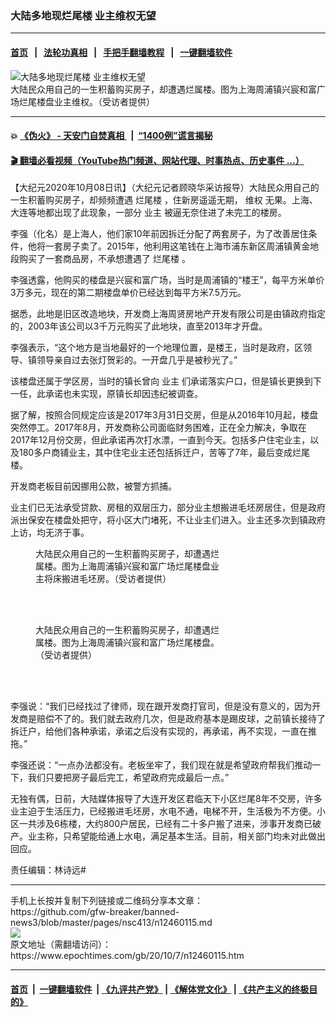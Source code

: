### 大陆多地现烂尾楼 业主维权无望
------------------------

#### [首页](https://github.com/gfw-breaker/banned-news3/blob/master/README.md) &nbsp;&nbsp;|&nbsp;&nbsp; [法轮功真相](https://github.com/begood0513/basic/blob/master/README.md)  &nbsp;&nbsp;|&nbsp;&nbsp; [手把手翻墙教程](https://github.com/gfw-breaker/guides/wiki)  &nbsp;&nbsp;|&nbsp;&nbsp; [一键翻墙软件](https://github.com/gfw-breaker/nogfw/blob/master/README.md)  



<div><img alt="大陆多地现烂尾楼 业主维权无望" class="attachment-djy_600_400 size-djy_600_400 wp-post-image" src="https://i.epochtimes.com/assets/uploads/2020/10/IMG_3920-600x400.jpg"/>
<div class="caption">
 大陆民众用自己的一生积蓄购买房子，却遭遇烂属楼。图为上海周浦镇兴宸和富广场烂尾楼盘业主维权。（受访者提供）
</div></div><hr/>

#### 💥 [《伪火》 - 天安门自焚真相 ](http://158.247.195.190:10000/videos/blog/weihuo.html)&nbsp; |&nbsp; [“1400例”谎言揭秘  ](http://158.247.195.190:10000/videos/blog/jiexi1400.html)

#### [ 🎬  翻墙必看视频（YouTube热门频道、网站代理、时事热点、历史事件 ...）](https://github.com/gfw-breaker/links/blob/master/banned.md)

<div><p>
 【大纪元2020年10月08日讯】（大纪元记者顾晓华采访报导）大陆民众用自己的一生积蓄购买房子，却频频遭遇
 <ok href="https://www.epochtimes.com/gb/tag/%E7%83%82%E5%B0%BE%E6%A5%BC.html">
  烂尾楼
 </ok>
 ，住新房遥遥无期，
 <ok href="https://www.epochtimes.com/gb/tag/%E7%BB%B4%E6%9D%83.html">
  维权
 </ok>
 无果。上海、大连等地都出现了此现象，一部分
 <ok href="https://www.epochtimes.com/gb/tag/%E4%B8%9A%E4%B8%BB.html">
  业主
 </ok>
 被逼无奈住进了未完工的楼房。
</p>
<p>
 李强（化名）是上海人，他们家10年前因拆迁分配了两套房子，为了改善居住条件，他将一套房子卖了。2015年，他利用这笔钱在上海市浦东新区周浦镇黄金地段购买了一套商品房，不承想遭遇了
 <ok href="https://www.epochtimes.com/gb/tag/%E7%83%82%E5%B0%BE%E6%A5%BC.html">
  烂尾楼
 </ok>
 。
</p>
<p>
 李强透露，他购买的楼盘是兴宸和富广场，当时是周浦镇的“楼王”，每平方米单价3万多元，现在的第二期楼盘单价已经达到每平方米7.5万元。
</p>
<p>
 据悉，此地是旧区改造地块，开发商上海周贤房地产开发有限公司是由镇政府指定的，2003年该公司以3千万元购买了此地块，直至2013年才开盘。
</p>
<p>
 李强表示，“这个地方是当地最好的一个地理位置，是楼王，当时是政府，区领导、镇领导亲自过去张灯贺彩的。一开盘几乎是被秒光了。”
</p>
<p>
 该楼盘还属于学区房，当时的镇长曾向
 <ok href="https://www.epochtimes.com/gb/tag/%E4%B8%9A%E4%B8%BB.html">
  业主
 </ok>
 们承诺落实户口，但是镇长更换到下一任，此承诺也未实现，原镇长却因违纪被调查。
</p>
<p>
 据了解，按照合同规定应该是2017年3月31日交房，但是从2016年10月起，楼盘突然停工。2017年8月，开发商称公司面临财务困难，正在全力解决，争取在2017年12月份交房，但此承诺再次打水漂，一直到今天。包括多户住宅业主，以及180多户商铺业主，其中住宅业主还包括拆迁户，苦等了7年，最后变成烂尾楼。
</p>
<p>
 开发商老板目前因挪用公款，被警方抓捕。
</p>
<p>
 业主们已无法承受贷款、房租的双层压力，部分业主想搬进毛坯房居住，但是政府派出保安在楼盘处把守，将小区大门堵死，不让业主们进入。业主还多次到镇政府上访，均无济于事。
</p>
<figure class="wp-caption aligncenter" id="attachment_12460137" style="width: 300px">
 <ok href="https://i.epochtimes.com/assets/uploads/2020/10/IMG_3921.jpg">
  <img alt="" class="wp-image-12460137" src="https://i.epochtimes.com/assets/uploads/2020/10/IMG_3921-450x974.jpg"/>
 </ok>
 <br/><figcaption class="wp-caption-text">
  大陆民众用自己的一生积蓄购买房子，却遭遇烂属楼。图为上海周浦镇兴宸和富广场烂尾楼盘业主将床搬进毛坯房。（受访者提供）
 </figcaption><br/>
</figure><br/>
<figure class="wp-caption aligncenter" id="attachment_12460138" style="width: 302px">
 <ok href="https://i.epochtimes.com/assets/uploads/2020/10/IMG_3922.jpg">
  <img alt="" class="wp-image-12460138" src="https://i.epochtimes.com/assets/uploads/2020/10/IMG_3922-450x600.jpg"/>
 </ok>
 <br/><figcaption class="wp-caption-text">
  大陆民众用自己的一生积蓄购买房子，却遭遇烂属楼。图为上海周浦镇兴宸和富广场烂尾楼盘。（受访者提供）
 </figcaption><br/>
</figure><br/>
<p>
 李强说：“我们已经找过了律师，现在跟开发商打官司，但是没有意义的，因为开发商是赔偿不了的。我们就去政府几次，但是政府基本是踢皮球，之前镇长接待了拆迁户，给他们各种承诺，承诺之后没有实现的，再承诺，再不实现，一直在推拖。”
</p>
<p>
 李强还说：“一点办法都没有。老板坐牢了，我们现在就是希望政府帮我们推动一下，我们只要把房子最后完工，希望政府完成最后一点。”
</p>
<p>
 无独有偶，日前，大陆媒体报导了大连开发区君临天下小区烂尾8年不交房，许多业主迫于生活压力，已经搬进毛坯房，水电不通，电梯不开，生活极为不方便。小区一共涉及6栋楼，大约800户居民，已经有二十多户搬了进来，涉事开发商已破产。业主称，只希望能给通上水电，满足基本生活。目前，相关部门均未对此做出回应。
</p>
<p>
 责任编辑：林诗远#
</p>
</div>
<hr/>
手机上长按并复制下列链接或二维码分享本文章：<br/>
https://github.com/gfw-breaker/banned-news3/blob/master/pages/nsc413/n12460115.md <br/>
<a href='https://github.com/gfw-breaker/banned-news3/blob/master/pages/nsc413/n12460115.md'><img src='https://github.com/gfw-breaker/banned-news3/blob/master/pages/nsc413/n12460115.md.png'/></a> <br/>
原文地址（需翻墙访问）：https://www.epochtimes.com/gb/20/10/7/n12460115.htm


------------------------
#### [首页](https://github.com/gfw-breaker/banned-news3/blob/master/README.md) &nbsp;|&nbsp; [一键翻墙软件](https://github.com/gfw-breaker/nogfw/blob/master/README.md) &nbsp;| [《九评共产党》](https://github.com/gfw-breaker/9ping.md/blob/master/README.md#九评之一评共产党是什么) | [《解体党文化》](https://github.com/gfw-breaker/jtdwh.md/blob/master/README.md) | [《共产主义的终极目的》](https://github.com/gfw-breaker/gczydzjmd.md/blob/master/README.md)


<img src='http://gfw-breaker.win/banned-news3/pages/nsc413/n12460115.md' width='0px' height='0px'/>